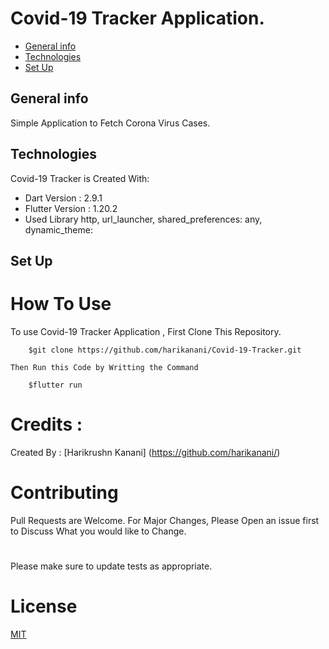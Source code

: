 # Covid-19 Tracker Application.
* [General info](#general-info)
* [Technologies](#technologies)
* [Set Up](#setup)

## General info
Simple Application to Fetch Corona Virus Cases.

## Technologies
Covid-19 Tracker is Created With:
* Dart Version : 2.9.1  
* Flutter Version : 1.20.2  
* Used Library http, url_launcher, shared_preferences: any, dynamic_theme: 

## Set Up
# How To Use
To use Covid-19 Tracker Application , 
    First Clone This Repository. 
```
    $git clone https://github.com/harikanani/Covid-19-Tracker.git
```
    Then Run this Code by Writting the Command
```
    $flutter run 
```

# Credits :
Created By : [Harikrushn Kanani] (https://github.com/harikanani/)

# Contributing
Pull Requests are Welcome. For 
Major Changes, Please Open an 
issue first to Discuss What 
you would like to Change.

# 

Please make sure to update tests as appropriate.

# License
[MIT](https://choosealicense.com/licenses/mit/)

